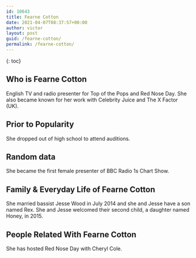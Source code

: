 ```yaml
---
id: 10643
title: Fearne Cotton
date: 2021-04-07T08:37:57+00:00
author: victor
layout: post
guid: /fearne-cotton/
permalink: /fearne-cotton/
---
```



{: toc}


## Who is Fearne Cotton



English TV and radio presenter for Top of the Pops and Red Nose Day. She also became known for her work with Celebrity Juice and The X Factor (UK).

                
                
                
## Prior to Popularity



She dropped out of high school to attend auditions.

                
                
                
## Random data



She became the first female presenter of BBC Radio 1s Chart Show.

                
                
                
## Family & Everyday Life of Fearne Cotton



She married bassist Jesse Wood in July 2014 and she and Jesse have a son named Rex. She and Jesse welcomed their second child, a daughter named Honey, in 2015.

                
                
                
## People Related With Fearne Cotton



She has hosted Red Nose Day with Cheryl Cole.

                
              
            
          
          
          